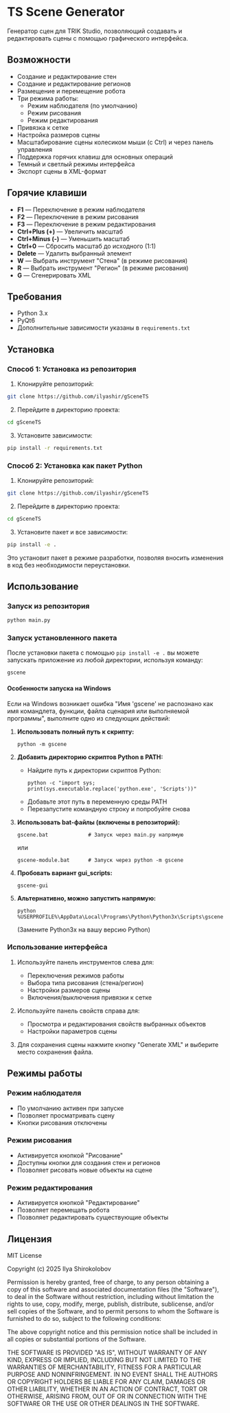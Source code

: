 # TS Scene Generator

Генератор сцен для TRIK Studio, позволяющий создавать и редактировать сцены с помощью графического интерфейса.

## Возможности

- Создание и редактирование стен
- Создание и редактирование регионов
- Размещение и перемещение робота
- Три режима работы:
  - Режим наблюдателя (по умолчанию)
  - Режим рисования
  - Режим редактирования
- Привязка к сетке
- Настройка размеров сцены
- Масштабирование сцены колесиком мыши (с Ctrl) и через панель управления
- Поддержка горячих клавиш для основных операций
- Темный и светлый режимы интерфейса
- Экспорт сцены в XML-формат

## Горячие клавиши

- **F1** — Переключение в режим наблюдателя
- **F2** — Переключение в режим рисования
- **F3** — Переключение в режим редактирования
- **Ctrl+Plus (+)** — Увеличить масштаб
- **Ctrl+Minus (-)** — Уменьшить масштаб
- **Ctrl+0** — Сбросить масштаб до исходного (1:1)
- **Delete** — Удалить выбранный элемент
- **W** — Выбрать инструмент "Стена" (в режиме рисования)
- **R** — Выбрать инструмент "Регион" (в режиме рисования)
- **G** — Сгенерировать XML

## Требования

- Python 3.x
- PyQt6
- Дополнительные зависимости указаны в `requirements.txt`

## Установка

### Способ 1: Установка из репозитория

1. Клонируйте репозиторий:
```bash
git clone https://github.com/ilyashir/gSceneTS
```

2. Перейдите в директорию проекта:
```bash
cd gSceneTS
```

3. Установите зависимости:
```bash
pip install -r requirements.txt
```

### Способ 2: Установка как пакет Python

1. Клонируйте репозиторий:
```bash
git clone https://github.com/ilyashir/gSceneTS
```

2. Перейдите в директорию проекта:
```bash
cd gSceneTS
```

3. Установите пакет и все зависимости:
```bash
pip install -e .
```

Это установит пакет в режиме разработки, позволяя вносить изменения в код без необходимости переустановки.

## Использование

### Запуск из репозитория

```bash
python main.py
```

### Запуск установленного пакета

После установки пакета с помощью `pip install -e .` вы можете запускать приложение из любой директории, используя команду:

```bash
gscene
```

#### Особенности запуска на Windows

Если на Windows возникает ошибка "Имя 'gscene' не распознано как имя командлета, функции, файла сценария или выполняемой программы", выполните одно из следующих действий:

1. **Использовать полный путь к скрипту:**
   ```
   python -m gscene
   ```

2. **Добавить директорию скриптов Python в PATH:**
   - Найдите путь к директории скриптов Python:
     ```
     python -c "import sys; print(sys.executable.replace('python.exe', 'Scripts'))"
     ```
   - Добавьте этот путь в переменную среды PATH
   - Перезапустите командную строку и попробуйте снова

3. **Использовать bat-файлы (включены в репозиторий):**
   ```
   gscene.bat             # Запуск через main.py напрямую
   ```
   или
   ```
   gscene-module.bat      # Запуск через python -m gscene
   ```
   
4. **Пробовать вариант gui_scripts:**
   ```
   gscene-gui
   ```

5. **Альтернативно, можно запустить напрямую:**
   ```
   python %USERPROFILE%\AppData\Local\Programs\Python\Python3x\Scripts\gscene
   ```
   (Замените Python3x на вашу версию Python)

### Использование интерфейса

1. Используйте панель инструментов слева для:
   - Переключения режимов работы
   - Выбора типа рисования (стена/регион)
   - Настройки размеров сцены
   - Включения/выключения привязки к сетке

2. Используйте панель свойств справа для:
   - Просмотра и редактирования свойств выбранных объектов
   - Настройки параметров сцены

3. Для сохранения сцены нажмите кнопку "Generate XML" и выберите место сохранения файла.

## Режимы работы

### Режим наблюдателя
- По умолчанию активен при запуске
- Позволяет просматривать сцену
- Кнопки рисования отключены

### Режим рисования
- Активируется кнопкой "Рисование"
- Доступны кнопки для создания стен и регионов
- Позволяет рисовать новые объекты на сцене

### Режим редактирования
- Активируется кнопкой "Редактирование"
- Позволяет перемещать робота
- Позволяет редактировать существующие объекты

## Лицензия

MIT License

Copyright (c) 2025 Ilya Shirokolobov

Permission is hereby granted, free of charge, to any person obtaining a copy
of this software and associated documentation files (the "Software"), to deal
in the Software without restriction, including without limitation the rights
to use, copy, modify, merge, publish, distribute, sublicense, and/or sell
copies of the Software, and to permit persons to whom the Software is
furnished to do so, subject to the following conditions:

The above copyright notice and this permission notice shall be included in all
copies or substantial portions of the Software.

THE SOFTWARE IS PROVIDED "AS IS", WITHOUT WARRANTY OF ANY KIND, EXPRESS OR
IMPLIED, INCLUDING BUT NOT LIMITED TO THE WARRANTIES OF MERCHANTABILITY,
FITNESS FOR A PARTICULAR PURPOSE AND NONINFRINGEMENT. IN NO EVENT SHALL THE
AUTHORS OR COPYRIGHT HOLDERS BE LIABLE FOR ANY CLAIM, DAMAGES OR OTHER
LIABILITY, WHETHER IN AN ACTION OF CONTRACT, TORT OR OTHERWISE, ARISING FROM,
OUT OF OR IN CONNECTION WITH THE SOFTWARE OR THE USE OR OTHER DEALINGS IN THE
SOFTWARE.
